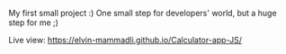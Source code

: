 My first small project :) One small step for developers' world, but a huge step for me ;)

Live view: https://elvin-mammadli.github.io/Calculator-app-JS/
